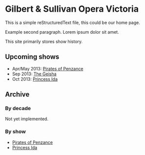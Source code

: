 ---
---
# Gilbert & Sullivan Opera Victoria

This is a simple reStructuredText file, this could be our home page.

Example second paragraph. Lorem ipsum dolor sit amet.

This site primarily stores show history.

## Upcoming shows

* Apr/May 2013: [Pirates of Penzance](shows/2013/1pirates.html)
* Sep 2013: [The Geisha](shows/2013/2geisha.html)
* Oct 2013: [Princess Ida](shows/2013/3princessida.html)

## Archive

### By decade

Not yet implemented.

### By show

* [Pirates of Penzance](shows/pirates.html)
* [Princess Ida](shows/princessida.html)
